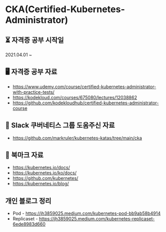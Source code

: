 # CKA(Certified-Kubernetes-Administrator)


⏳ 자격증 공부 시작일
---------------------------------------
2021.04.01 ~


🖥 자격증 공부 자료
---------------------------------------
* https://www.udemy.com/course/certified-kubernetes-administrator-with-practice-tests/
* https://kodekloud.com/courses/675080/lectures/12038862
* https://github.com/kodekloudhub/certified-kubernetes-administrator-course
 

👏 Slack 쿠버네티스 그룹 도움주신 자료
---------------------------------------
* https://github.com/markruler/kubernetes-katas/tree/main/cka

🚩 북마크 자료
----------------------------------------
* https://kubernetes.io/docs/
* https://kubernetes.io/ko/docs/
* https://github.com/kubernetes/
* https://kubernetes.io/blog/

개인 블로그 정리
------------------------------------------
* Pod - https://jh3859025.medium.com/kubernetes-pod-bb9ab58b4914
* Replicaset - https://jh3859025.medium.com/kubernetes-replicaset-6ede8983d660